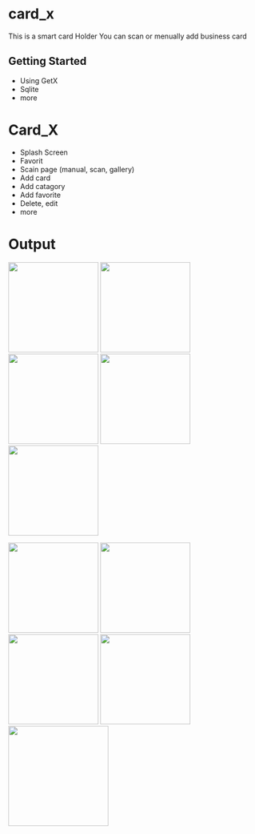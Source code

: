 # card_x

This is a smart card Holder
You can scan or menually add business card

## Getting Started
- Using GetX
- Sqlite
- more

# Card_X
- Splash Screen
- Favorit
- Scain page (manual, scan, gallery)
- Add card
- Add catagory
- Add favorite
- Delete, edit
- more

# Output

<p float="left">
<img src="https://user-images.githubusercontent.com/33155285/174527252-5e71f1aa-7a3c-4abd-8088-590b293f114f.png" width="180">
<img src="https://user-images.githubusercontent.com/33155285/174527263-661c3bb6-255d-4198-8b13-614614c6c2e5.png" width="180">
<img src="https://user-images.githubusercontent.com/33155285/174527344-2e9ba38e-084b-459f-9263-570a2ac83200.png" width="180">
<img src="https://user-images.githubusercontent.com/33155285/174527413-8fd843e7-169c-4c2c-8acc-b73952e678a0.png" width="180">
<img src="https://user-images.githubusercontent.com/33155285/174527446-0ea42244-adb3-472c-b66a-66d8796fc1a7.png" width="180">
</p>

<p float="left">
<img src="https://user-images.githubusercontent.com/33155285/174527458-81bbe302-0948-465f-9bab-adbdd3fc697f.png" width="180">
<img src="https://user-images.githubusercontent.com/33155285/174527472-5e8f7241-332d-4956-bde4-181b34d586f9.png" width="180">
<img src="https://user-images.githubusercontent.com/33155285/174527549-0d7f7fea-802b-42e7-bf89-55478f5ca2c8.png" width="180">
<img src="https://user-images.githubusercontent.com/33155285/174527621-ce25ed2f-da1c-43ac-9c44-0fa35453ec62.png" width="180">
<img src="https://user-images.githubusercontent.com/33155285/174527633-4d9bbcc3-1256-4d4a-959e-e616abff0dbb.png" width="200">
</p>




